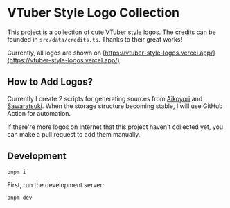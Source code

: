 # VTuber Style Logo Collection

This project is a collection of cute VTuber style logos. The credits can be founded in `src/data/credits.ts`. Thanks to their great works!

Currently, all logos are shown on [https://vtuber-style-logos.vercel.app/](https://vtuber-style-logos.vercel.app/).

## How to Add Logos?

Currently I create 2 scripts for generating sources from [Aikoyori](https://github.com/Aikoyori) and [Sawaratsuki](https://twitter.com/sawaratsuki1004). When the storage structure becoming stable, I will use GitHub Action for automation.

If there're more logos on Internet that this project haven't collected yet, you can make a pull request to add them manually.

## Development

```bash
pnpm i
```

First, run the development server:

```bash
pnpm dev
```
